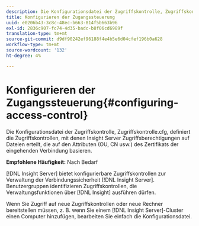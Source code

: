```yaml
---
description: Die Konfigurationsdatei der Zugriffskontrolle, Zugriffskontrolle.cfg, definiert die Zugriffskontrollen, mit denen Insight Server Zugriffsberechtigungen auf Dateien erteilt, die auf den Attributen (OU, CN usw.) des Zertifikats der eingehenden Verbindung basieren.
title: Konfigurieren der Zugangssteuerung
uuid: e0206b43-3c8c-48ec-b663-814f5b663b96
exl-id: 2836c907-fc74-4d35-badc-b8f06cd6989f
translation-type: tm+mt
source-git-commit: d9df90242ef96188f4e4b5e6d04cfef196b0a628
workflow-type: tm+mt
source-wordcount: '132'
ht-degree: 4%

---
```


# Konfigurieren der Zugangssteuerung{#configuring-access-control}

Die Konfigurationsdatei der Zugriffskontrolle, Zugriffskontrolle.cfg, definiert die Zugriffskontrollen, mit denen Insight Server Zugriffsberechtigungen auf Dateien erteilt, die auf den Attributen (OU, CN usw.) des Zertifikats der eingehenden Verbindung basieren.

**Empfohlene Häufigkeit:** Nach Bedarf

[!DNL Insight Server] bietet konfigurierbare Zugriffskontrollen zur Verwaltung der Verbindungssicherheit  [!DNL Insight Server]. Benutzergruppen identifizieren Zugriffskontrollen, die Verwaltungsfunktionen über [!DNL Insight] ausführen dürfen.

Wenn Sie Zugriff auf neue Zugriffskontrollen oder neue Rechner bereitstellen müssen, z. B. wenn Sie einem [!DNL Insight Server]-Cluster einen Computer hinzufügen, bearbeiten Sie einfach die Konfigurationsdatei.
